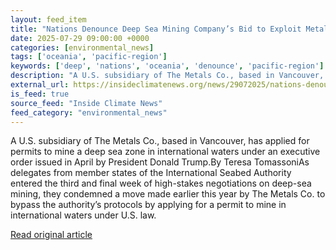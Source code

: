 ```yaml
---
layout: feed_item
title: "Nations Denounce Deep Sea Mining Company’s Bid to Exploit Metals in the Pacific Under US Law"
date: 2025-07-29 09:00:00 +0000
categories: [environmental_news]
tags: ['oceania', 'pacific-region']
keywords: ['deep', 'nations', 'oceania', 'denounce', 'pacific-region']
description: "A U.S. subsidiary of The Metals Co., based in Vancouver, has applied for permits to mine a deep sea zone in international waters under an executive order iss..."
external_url: https://insideclimatenews.org/news/29072025/nations-denounce-deep-sea-mining-bid-pacific-us/
is_feed: true
source_feed: "Inside Climate News"
feed_category: "environmental_news"
---
```


A U.S. subsidiary of The Metals Co., based in Vancouver, has applied for permits to mine a deep sea zone in international waters under an executive order issued in April by President Donald Trump.By Teresa TomassoniAs delegates from member states of the International Seabed Authority entered the third and final week of high-stakes negotiations on deep-sea mining, they condemned a move made earlier this year by The Metals Co. to bypass the authority’s protocols by applying for a permit to mine in international waters under U.S. law.&nbsp;

[Read original article](https://insideclimatenews.org/news/29072025/nations-denounce-deep-sea-mining-bid-pacific-us/)
